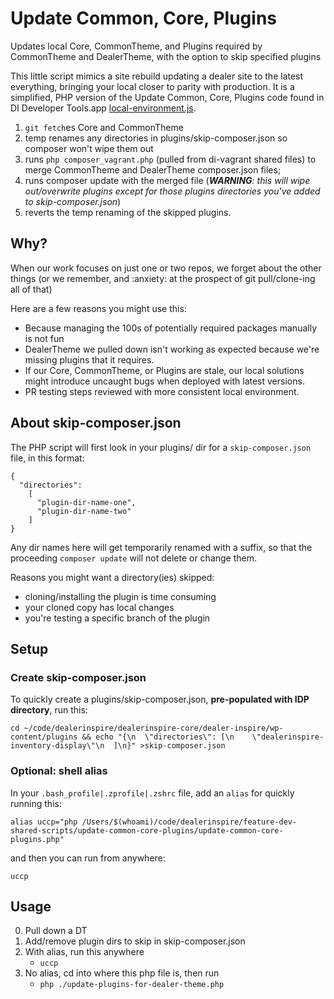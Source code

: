 # Update Common, Core, Plugins

Updates local Core, CommonTheme, and Plugins required by CommonTheme and DealerTheme, with the option to skip specified plugins

This little script mimics a site rebuild updating a dealer site to the latest everything, bringing your local closer to parity with production. It is a simplified, PHP version of the Update Common, Core, Plugins code found in DI Developer Tools.app [local-environment.js](https://bitbucket.org/dealerinspire/di-developer-tools/src/master/app/src/integrations/local-environment.js).

1. `git fetch`es Core and CommonTheme
2. temp renames any directories in plugins/skip-composer.json so composer won't wipe them out
3. runs `php composer_vagrant.php` (pulled from di-vagrant shared files) to merge CommonTheme and DealerTheme composer.json files; 
4. runs composer update with the merged file (*__WARNING__: this will wipe out/overwrite plugins except for those plugins directories you've added to skip-composer.json*)
5. reverts the temp renaming of the skipped plugins.

## Why?

When our work focuses on just one or two repos, we forget about the other things (or we remember, and :anxiety: at the prospect of git pull/clone-ing all of that)

Here are a few reasons you might use this:

* Because managing the 100s of potentially required packages manually is not fun
* DealerTheme we pulled down isn't working as expected because we're missing plugins that it requires.
* If our Core, CommonTheme, or Plugins are stale, our local solutions might introduce uncaught bugs when deployed with latest versions.
* PR testing steps reviewed with more consistent local environment.

## About skip-composer.json

The PHP script will first look in your plugins/ dir for a `skip-composer.json` file, in this format:

```
{
  "directories": 
    [
	  "plugin-dir-name-one",
	  "plugin-dir-name-two"
	]
}
```

Any dir names here will get temporarily renamed with a suffix, so that the proceeding `composer update` will not delete or change them.

Reasons you might want a directory(ies) skipped:

* cloning/installing the plugin is time consuming
* your cloned copy has local changes
* you're testing a specific branch of the plugin

## Setup

### Create skip-composer.json
To quickly create a plugins/skip-composer.json, __pre-populated with IDP directory__, run this:

```
cd ~/code/dealerinspire/dealerinspire-core/dealer-inspire/wp-content/plugins && echo "{\n  \"directories\": [\n    \"dealerinspire-inventory-display\"\n  ]\n}" >skip-composer.json
```

### Optional: shell alias 

In your `.bash_profile|.zprofile|.zshrc` file, add an `alias` for quickly running this:

```
alias uccp="php /Users/$(whoami)/code/dealerinspire/feature-dev-shared-scripts/update-common-core-plugins/update-common-core-plugins.php"
```

and then you can run from anywhere:

```
uccp
```

## Usage

0.  Pull down a DT
1.  Add/remove plugin dirs to skip in skip-composer.json
2.  With alias, run this anywhere
    * `uccp`
3.  No alias, cd into where this php file is, then run
    * `php ./update-plugins-for-dealer-theme.php`